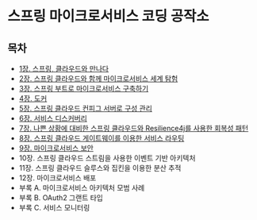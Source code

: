 # 스프링 마이크로서비스 코딩 공작소
## 목차
- [1장. 스프링, 클라우드와 만나다](./contents/chapter01.md)
- [2장. 스프링 클라우드와 함께 마이크로서비스 세계 탐험](./contents/chapter02.md)
- [3장. 스프링 부트로 마이크로서비스 구축하기](./contents/chapter03.md)
- [4장. 도커](./contents/chapter04.md)
- [5장. 스프링 클라우드 컨피그 서버로 구성 관리](./contents/chapter05.md)
- [6장. 서비스 디스커버리](./contents/chapter06.md)
- [7장. 나쁜 상황에 대비한 스프링 클라우드와 Resilience4j를 사용한 회복성 패턴](./contents/chapter07.md)
- [8장. 스프링 클라우드 게이트웨이를 이용한 서비스 라우팅](./contents/chapter08.md)
- [9장. 마이크로서비스 보안](./contents/chapter09.md)
- 10장. 스프링 클라우드 스트림을 사용한 이벤트 기반 아키텍처
- 11장. 스프링 클라우드 슬루스와 집킨을 이용한 분산 추적
- 12장. 마이크로서비스 배포
- 부록 A. 마이크로서비스 아키텍처 모범 사례
- 부록 B. OAuth2 그랜트 타입
- 부록 C. 서비스 모니터링